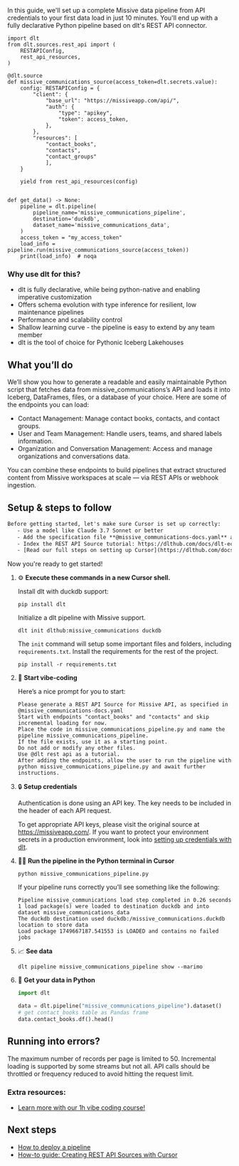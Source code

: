 In this guide, we'll set up a complete Missive data pipeline from API credentials to your first data load in just 10 minutes. You'll end up with a fully declarative Python pipeline based on dlt's REST API connector.

```python-outcome
import dlt
from dlt.sources.rest_api import (
    RESTAPIConfig,
    rest_api_resources,
)

@dlt.source
def missive_communications_source(access_token=dlt.secrets.value):
    config: RESTAPIConfig = {
        "client": {
            "base_url": "https://missiveapp.com/api/",
            "auth": {
                "type": "apikey",
                "token": access_token,
            },
        },
        "resources": [
            "contact_books",
            "contacts",
            "contact_groups"
            ],
    }

    yield from rest_api_resources(config)


def get_data() -> None:
    pipeline = dlt.pipeline(
        pipeline_name='missive_communications_pipeline',
        destination='duckdb',
        dataset_name='missive_communications_data', 
    )
    access_token = "my_access_token"
    load_info = pipeline.run(missive_communications_source(access_token))
    print(load_info)  # noqa
```

### Why use dlt for this?

- dlt is fully declarative, while being python-native and enabling imperative customization
- Offers schema evolution with type inference for resilient, low maintenance pipelines
- Performance and scalability control
- Shallow learning curve - the pipeline is easy to extend by any team member
- dlt is the tool of choice for Pythonic Iceberg Lakehouses

## What you’ll do

We’ll show you how to generate a readable and easily maintainable Python script that fetches data from missive_communications’s API and loads it into Iceberg, DataFrames, files, or a database of your choice. Here are some of the endpoints you can load:

- Contact Management: Manage contact books, contacts, and contact groups.
- User and Team Management: Handle users, teams, and shared labels information.
- Organization and Conversation Management: Access and manage organizations and conversations data.

You can combine these endpoints to build pipelines that extract structured content from Missive workspaces at scale — via REST APIs or webhook ingestion.

## Setup & steps to follow

```default
Before getting started, let's make sure Cursor is set up correctly:
   - Use a model like Claude 3.7 Sonnet or better
   - Add the specification file **@missive_communications-docs.yaml** as context
   - Index the REST API Source tutorial: https://dlthub.com/docs/dlt-ecosystem/verified-sources/rest_api/ and add it to context as **@dlt rest api**
   - [Read our full steps on setting up Cursor](https://dlthub.com/docs/dlt-ecosystem/llm-tooling/cursor-restapi#23-configuring-cursor-with-documentation)
```

Now you're ready to get started! 

1. ⚙️ **Execute these commands in a new Cursor shell.**
    
    Install dlt with duckdb support:
    ```shell
    pip install dlt
    ```

    Initialize a dlt pipeline with Missive support.
    ```shell
    dlt init dlthub:missive_communications duckdb
    ```

    The `init` command will setup some important files and folders, including `requirements.txt`. Install the requirements for the rest of the project.
    ```shell
    pip install -r requirements.txt
    ```
    
2. 🤠 **Start vibe-coding**
    
    Here’s a nice prompt for you to start: 
    
    ```prompt
    Please generate a REST API Source for Missive API, as specified in @missive_communications-docs.yaml 
    Start with endpoints "contact_books" and "contacts" and skip incremental loading for now. 
    Place the code in missive_communications_pipeline.py and name the pipeline missive_communications_pipeline. 
    If the file exists, use it as a starting point. 
    Do not add or modify any other files. 
    Use @dlt rest api as a tutorial. 
    After adding the endpoints, allow the user to run the pipeline with python missive_communications_pipeline.py and await further instructions.
    ```

    
3. 🔒 **Setup credentials** 
    
    Authentication is done using an API key. The key needs to be included in the header of each API request.
    
    To get appropriate API keys, please visit the original source at https://missiveapp.com/.
    If you want to protect your environment secrets in a production environment, look into [setting up credentials with dlt](https://dlthub.com/docs/walkthroughs/add_credentials).
    
4. 🏃‍♀️ **Run the pipeline in the Python terminal in Cursor**
    
    ```shell
    python missive_communications_pipeline.py
    ```
    
    If your pipeline runs correctly you’ll see something like the following:
    
    ```shell
    Pipeline missive_communications load step completed in 0.26 seconds
    1 load package(s) were loaded to destination duckdb and into dataset missive_communications_data
    The duckdb destination used duckdb:/missive_communications.duckdb location to store data
    Load package 1749667187.541553 is LOADED and contains no failed jobs
    ```
    
5. 📈 **See data**
    
    ```shell
    dlt pipeline missive_communications_pipeline show --marimo
    ```
    
6. 🐍 **Get your data in Python**
    
    ```python
    import dlt

   data = dlt.pipeline("missive_communications_pipeline").dataset()
   # get contact_books table as Pandas frame
   data.contact_books.df().head()
    ```

## Running into errors?

The maximum number of records per page is limited to 50. Incremental loading is supported by some streams but not all. API calls should be throttled or frequency reduced to avoid hitting the request limit.

### Extra resources:

- [Learn more with our 1h vibe coding course!](https://www.youtube.com/watch?v=GGid70rnJuM)

## Next steps

- [How to deploy a pipeline](https://dlthub.com/docs/walkthroughs/deploy-a-pipeline)
- [How-to guide: Creating REST API Sources with Cursor](https://dlthub.com/docs/dlt-ecosystem/llm-tooling/cursor-restapi)